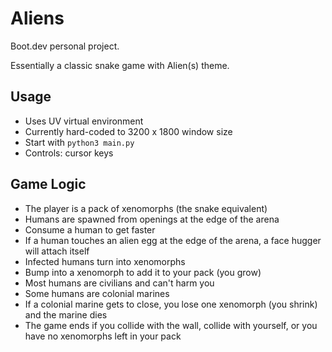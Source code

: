 # Aliens
Boot.dev personal project.

Essentially a classic snake game with Alien(s) theme.

## Usage
- Uses UV virtual environment
- Currently hard-coded to 3200 x 1800 window size
- Start with `python3 main.py`
- Controls: cursor keys

## Game Logic
- The player is a pack of xenomorphs (the snake equivalent)
- Humans are spawned from openings at the edge of the arena
- Consume a human to get faster
- If a human touches an alien egg at the edge of the arena, a face hugger will attach itself
- Infected humans turn into xenomorphs
- Bump into a xenomorph to add it to your pack (you grow)
- Most humans are civilians and can't harm you
- Some humans are colonial marines
- If a colonial marine gets to close, you lose one xenomorph (you shrink) and the marine dies
- The game ends if you collide with the wall, collide with yourself, or you have no xenomorphs left in your pack
